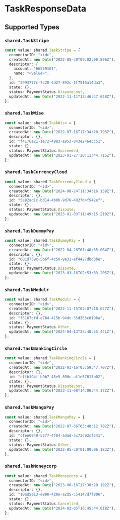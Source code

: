 # TaskResponseData


## Supported Types

### `shared.TaskStripe`

```typescript
const value: shared.TaskStripe = {
  connectorID: "<id>",
  createdAt: new Date("2022-05-30T09:02:00.896Z"),
  descriptor: {
    account: "66559101",
    name: "<value>",
  },
  id: "3993777c-7c28-4d27-892c-1f7516a14da3",
  state: {},
  status: PaymentStatus.DisputeLost,
  updatedAt: new Date("2022-11-11T13:46:47.648Z"),
};
```

### `shared.TaskWise`

```typescript
const value: shared.TaskWise = {
  connectorID: "<id>",
  createdAt: new Date("2022-07-16T17:34:20.793Z"),
  descriptor: {},
  id: "f4176e21-1e72-4983-a953-843e24643c51",
  state: {},
  status: PaymentStatus.Succeeded,
  updatedAt: new Date("2023-01-27T20:11:44.715Z"),
};
```

### `shared.TaskCurrencyCloud`

```typescript
const value: shared.TaskCurrencyCloud = {
  connectorID: "<id>",
  createdAt: new Date("2024-08-24T11:34:16.158Z"),
  descriptor: {},
  id: "5a82ad1c-bd14-4b0b-9d76-402fd4f542ef",
  state: {},
  status: PaymentStatus.Dispute,
  updatedAt: new Date("2023-01-03T11:49:15.210Z"),
};
```

### `shared.TaskDummyPay`

```typescript
const value: shared.TaskDummyPay = {
  connectorID: "<id>",
  createdAt: new Date("2022-04-26T01:40:35.064Z"),
  descriptor: {},
  id: "681d739c-5b6f-4c50-9a31-ef4427dbd3be",
  state: {},
  status: PaymentStatus.Dispute,
  updatedAt: new Date("2023-03-16T02:53:33.205Z"),
};
```

### `shared.TaskModulr`

```typescript
const value: shared.TaskModulr = {
  connectorID: "<id>",
  createdAt: new Date("2022-11-15T02:07:18.027Z"),
  descriptor: {},
  id: "f5167cfd-e7b4-415b-94dc-35d355c0196a",
  state: {},
  status: PaymentStatus.Other,
  updatedAt: new Date("2024-04-13T23:48:55.441Z"),
};
```

### `shared.TaskBankingCircle`

```typescript
const value: shared.TaskBankingCircle = {
  connectorID: "<id>",
  createdAt: new Date("2022-03-16T05:59:47.707Z"),
  descriptor: {},
  id: "cffb194f-b9b7-45e5-806c-af1e57613b02",
  state: {},
  status: PaymentStatus.DisputeLost,
  updatedAt: new Date("2023-11-08T14:06:44.172Z"),
};
```

### `shared.TaskMangoPay`

```typescript
const value: shared.TaskMangoPay = {
  connectorID: "<id>",
  createdAt: new Date("2022-07-06T05:48:12.702Z"),
  descriptor: {},
  id: "cfee0949-5277-4f04-adad-ac73c92cf541",
  state: {},
  status: PaymentStatus.Other,
  updatedAt: new Date("2022-05-30T01:09:06.183Z"),
};
```

### `shared.TaskMoneycorp`

```typescript
const value: shared.TaskMoneycorp = {
  connectorID: "<id>",
  createdAt: new Date("2023-06-16T17:38:20.192Z"),
  descriptor: {},
  id: "10ad5e13-e890-420e-a2d5-c54147d7f806",
  state: {},
  status: PaymentStatus.Cancelled,
  updatedAt: new Date("2024-02-05T16:45:44.018Z"),
};
```

